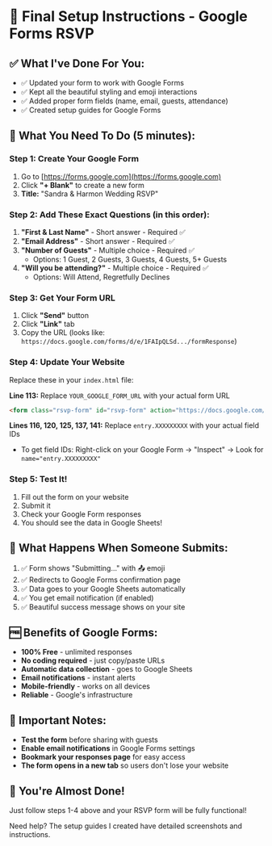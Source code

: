# 🎉 Final Setup Instructions - Google Forms RSVP

## ✅ What I've Done For You:
- ✅ Updated your form to work with Google Forms
- ✅ Kept all the beautiful styling and emoji interactions
- ✅ Added proper form fields (name, email, guests, attendance)
- ✅ Created setup guides for Google Forms

## 🚀 What You Need To Do (5 minutes):

### Step 1: Create Your Google Form
1. Go to [https://forms.google.com](https://forms.google.com)
2. Click **"+ Blank"** to create a new form
3. **Title:** "Sandra & Harmon Wedding RSVP"

### Step 2: Add These Exact Questions (in this order):
1. **"First & Last Name"** - Short answer - Required ✅
2. **"Email Address"** - Short answer - Required ✅  
3. **"Number of Guests"** - Multiple choice - Required ✅
   - Options: 1 Guest, 2 Guests, 3 Guests, 4 Guests, 5+ Guests
4. **"Will you be attending?"** - Multiple choice - Required ✅
   - Options: Will Attend, Regretfully Declines

### Step 3: Get Your Form URL
1. Click **"Send"** button
2. Click **"Link"** tab  
3. Copy the URL (looks like: `https://docs.google.com/forms/d/e/1FAIpQLSd.../formResponse`)

### Step 4: Update Your Website
Replace these in your `index.html` file:

**Line 113:** Replace `YOUR_GOOGLE_FORM_URL` with your actual form URL
```html
<form class="rsvp-form" id="rsvp-form" action="https://docs.google.com/forms/d/e/YOUR_ACTUAL_URL/formResponse" method="POST" target="_blank">
```

**Lines 116, 120, 125, 137, 141:** Replace `entry.XXXXXXXXX` with your actual field IDs
- To get field IDs: Right-click on your Google Form → "Inspect" → Look for `name="entry.XXXXXXXXX"`

### Step 5: Test It!
1. Fill out the form on your website
2. Submit it
3. Check your Google Form responses
4. You should see the data in Google Sheets!

## 🎯 What Happens When Someone Submits:
1. ✅ Form shows "Submitting..." with 📤 emoji
2. ✅ Redirects to Google Forms confirmation page
3. ✅ Data goes to your Google Sheets automatically
4. ✅ You get email notification (if enabled)
5. ✅ Beautiful success message shows on your site

## 🆓 Benefits of Google Forms:
- **100% Free** - unlimited responses
- **No coding required** - just copy/paste URLs
- **Automatic data collection** - goes to Google Sheets
- **Email notifications** - instant alerts
- **Mobile-friendly** - works on all devices
- **Reliable** - Google's infrastructure

## 🚨 Important Notes:
- **Test the form** before sharing with guests
- **Enable email notifications** in Google Forms settings
- **Bookmark your responses page** for easy access
- **The form opens in a new tab** so users don't lose your website

## 🎉 You're Almost Done!
Just follow steps 1-4 above and your RSVP form will be fully functional!

Need help? The setup guides I created have detailed screenshots and instructions.
